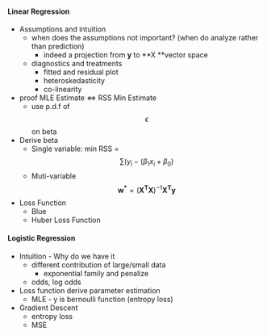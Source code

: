 #### Linear Regression

* Assumptions and intuition
  * when does the assumptions not important? \(when do analyze rather than prediction\)
    * indeed a projection from **y** to **X **vector space
  * diagnostics and treatments
    * fitted and residual plot
    * heteroskedasticity
    * co-linearity 
* proof MLE Estimate &lt;=&gt; RSS Min Estimate
  * use p.d.f of $$\epsilon$$ on beta
* Derive beta
  * Single variable: min RSS = $$\sum (y_i - (\beta_1 x_i + \beta_0)$$
  * Muti-variable $$\mathbf{w^*} = (\mathbf{X^T X})^{-1} \mathbf{X^T y} $$
* Loss Function
  * Blue
  * Huber Loss Function

#### Logistic Regression

* Intuition - Why do we have it
  * different contribution of large/small data
    * exponential family and penalize
  * odds, log odds
* Loss function derive parameter estimation
  * MLE - y is bernoulli function \(entropy loss\)
* Gradient Descent
  * entropy loss
  * MSE



